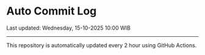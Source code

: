 # Auto Commit Log

Last updated: Wednesday, 15-10-2025 10:00 WIB

---

This repository is automatically updated every 2 hour using GitHub Actions.
